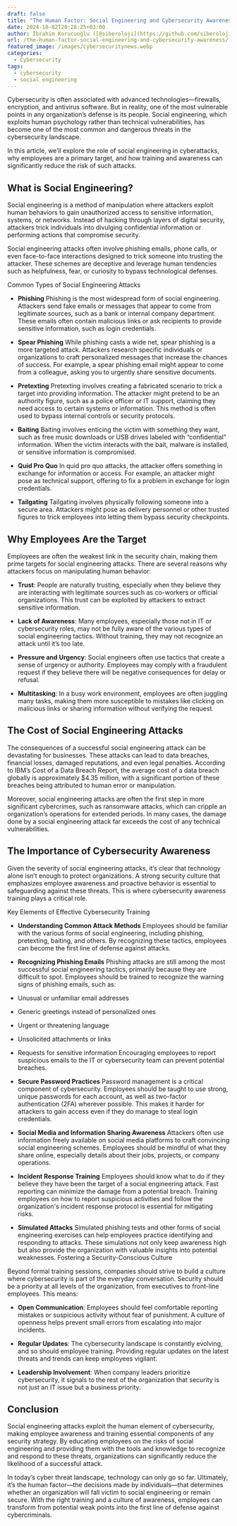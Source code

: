 ```yaml
---
draft: false
title: "The Human Factor: Social Engineering and Cybersecurity Awareness"
date: 2024-10-02T20:28:25+03:00
author: İbrahim Korucuoğlu ([@siberoloji](https://github.com/siberoloji))
url: /the-human-factor-social-engineering-and-cybersecurity-awareness/
featured_image: /images/cybersecuritynews.webp
categories:
  - Cybersecurity
tags:
  - cybersecurity
  - social engineering
---
```



Cybersecurity is often associated with advanced technologies—firewalls, encryption, and antivirus software. But in reality, one of the most vulnerable points in any organization’s defense is its people. Social engineering, which exploits human psychology rather than technical vulnerabilities, has become one of the most common and dangerous threats in the cybersecurity landscape.



In this article, we’ll explore the role of social engineering in cyberattacks, why employees are a primary target, and how training and awareness can significantly reduce the risk of such attacks.



## What is Social Engineering?



Social engineering is a method of manipulation where attackers exploit human behaviors to gain unauthorized access to sensitive information, systems, or networks. Instead of hacking through layers of digital security, attackers trick individuals into divulging confidential information or performing actions that compromise security.



Social engineering attacks often involve phishing emails, phone calls, or even face-to-face interactions designed to trick someone into trusting the attacker. These schemes are deceptive and leverage human tendencies such as helpfulness, fear, or curiosity to bypass technological defenses.



Common Types of Social Engineering Attacks


* **Phishing** Phishing is the most widespread form of social engineering. Attackers send fake emails or messages that appear to come from legitimate sources, such as a bank or internal company department. These emails often contain malicious links or ask recipients to provide sensitive information, such as login credentials.

* **Spear Phishing** While phishing casts a wide net, spear phishing is a more targeted attack. Attackers research specific individuals or organizations to craft personalized messages that increase the chances of success. For example, a spear phishing email might appear to come from a colleague, asking you to urgently share sensitive documents.

* **Pretexting** Pretexting involves creating a fabricated scenario to trick a target into providing information. The attacker might pretend to be an authority figure, such as a police officer or IT support, claiming they need access to certain systems or information. This method is often used to bypass internal controls or security protocols.

* **Baiting** Baiting involves enticing the victim with something they want, such as free music downloads or USB drives labeled with “confidential” information. When the victim interacts with the bait, malware is installed, or sensitive information is compromised.

* **Quid Pro Quo** In quid pro quo attacks, the attacker offers something in exchange for information or access. For example, an attacker might pose as technical support, offering to fix a problem in exchange for login credentials.

* **Tailgating** Tailgating involves physically following someone into a secure area. Attackers might pose as delivery personnel or other trusted figures to trick employees into letting them bypass security checkpoints.
## Why Employees Are the Target



Employees are often the weakest link in the security chain, making them prime targets for social engineering attacks. There are several reasons why attackers focus on manipulating human behavior:


* **Trust**: People are naturally trusting, especially when they believe they are interacting with legitimate sources such as co-workers or official organizations. This trust can be exploited by attackers to extract sensitive information.

* **Lack of Awareness**: Many employees, especially those not in IT or cybersecurity roles, may not be fully aware of the various types of social engineering tactics. Without training, they may not recognize an attack until it’s too late.

* **Pressure and Urgency**: Social engineers often use tactics that create a sense of urgency or authority. Employees may comply with a fraudulent request if they believe there will be negative consequences for delay or refusal.

* **Multitasking**: In a busy work environment, employees are often juggling many tasks, making them more susceptible to mistakes like clicking on malicious links or sharing information without verifying the request.
## The Cost of Social Engineering Attacks



The consequences of a successful social engineering attack can be devastating for businesses. These attacks can lead to data breaches, financial losses, damaged reputations, and even legal penalties. According to IBM’s Cost of a Data Breach Report, the average cost of a data breach globally is approximately $4.35 million, with a significant portion of these breaches being attributed to human error or manipulation.



Moreover, social engineering attacks are often the first step in more significant cybercrimes, such as ransomware attacks, which can cripple an organization’s operations for extended periods. In many cases, the damage done by a social engineering attack far exceeds the cost of any technical vulnerabilities.



## The Importance of Cybersecurity Awareness



Given the severity of social engineering attacks, it’s clear that technology alone isn’t enough to protect organizations. A strong security culture that emphasizes employee awareness and proactive behavior is essential to safeguarding against these threats. This is where cybersecurity awareness training plays a critical role.



Key Elements of Effective Cybersecurity Training


* **Understanding Common Attack Methods** Employees should be familiar with the various forms of social engineering, including phishing, pretexting, baiting, and others. By recognizing these tactics, employees can become the first line of defense against attacks.

* **Recognizing Phishing Emails** Phishing attacks are still among the most successful social engineering tactics, primarily because they are difficult to spot. Employees should be trained to recognize the warning signs of phishing emails, such as:



* Unusual or unfamiliar email addresses

* Generic greetings instead of personalized ones

* Urgent or threatening language

* Unsolicited attachments or links

* Requests for sensitive information Encouraging employees to report suspicious emails to the IT or cybersecurity team can prevent potential breaches.



* **Secure Password Practices** Password management is a critical component of cybersecurity. Employees should be taught to use strong, unique passwords for each account, as well as two-factor authentication (2FA) wherever possible. This makes it harder for attackers to gain access even if they do manage to steal login credentials.

* **Social Media and Information Sharing Awareness** Attackers often use information freely available on social media platforms to craft convincing social engineering schemes. Employees should be mindful of what they share online, especially details about their jobs, projects, or company operations.

* **Incident Response Training** Employees should know what to do if they believe they have been the target of a social engineering attack. Fast reporting can minimize the damage from a potential breach. Training employees on how to report suspicious activities and follow the organization's incident response protocol is essential for mitigating risks.

* **Simulated Attacks** Simulated phishing tests and other forms of social engineering exercises can help employees practice identifying and responding to attacks. These simulations not only keep awareness high but also provide the organization with valuable insights into potential weaknesses.
Fostering a Security-Conscious Culture



Beyond formal training sessions, companies should strive to build a culture where cybersecurity is part of the everyday conversation. Security should be a priority at all levels of the organization, from executives to front-line employees. This means:


* **Open Communication**: Employees should feel comfortable reporting mistakes or suspicious activity without fear of punishment. A culture of openness helps prevent small errors from escalating into major incidents.

* **Regular Updates**: The cybersecurity landscape is constantly evolving, and so should employee training. Providing regular updates on the latest threats and trends can keep employees vigilant.

* **Leadership Involvement**: When company leaders prioritize cybersecurity, it signals to the rest of the organization that security is not just an IT issue but a business priority.
## Conclusion



Social engineering attacks exploit the human element of cybersecurity, making employee awareness and training essential components of any security strategy. By educating employees on the risks of social engineering and providing them with the tools and knowledge to recognize and respond to these threats, organizations can significantly reduce the likelihood of a successful attack.



In today’s cyber threat landscape, technology can only go so far. Ultimately, it’s the human factor—the decisions made by individuals—that determines whether an organization will fall victim to social engineering or remain secure. With the right training and a culture of awareness, employees can transform from potential weak points into the first line of defense against cybercriminals.
